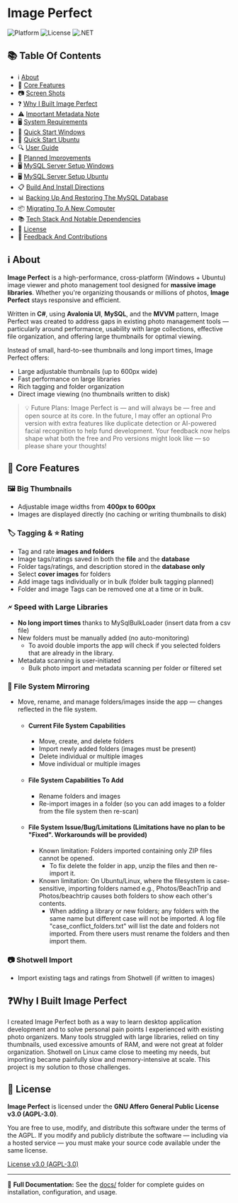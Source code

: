 # Image Perfect

![Platform](https://img.shields.io/badge/platform-Windows%20%7C%20Ubuntu-blue)
![License](https://img.shields.io/github/license/BitForgeCraftedCode/ImagePerfect)
![.NET](https://img.shields.io/badge/.NET-8.0-blueviolet)

## 📚 Table Of Contents
- ℹ️ [About](#about)
- 👀 [Core Features](#core-features)
- 📷 [Screen Shots](docs/SCREEN_SHOTS.md)
- ❓ [Why I Built Image Perfect](#why-i-built-image-perfect)
- ⚠️ [Important Metadata Note](docs/IMPORTANT_METADATA_NOTICE.md)
- 🖥️ [System Requirements](docs/SYSTEM_REQUIREMENTS.md)
- 🚀 [Quick Start Windows](docs/QUICK_START_WINDOWS.md)
- 🚀 [Quick Start Ubuntu](docs/QUICK_START_LINUX.md)
- 🔍 [User Guide](docs/USER_GUIDE.md)
- 🧰 [Planned Improvements](docs/PLANNED_IMPROVEMENTS.md)
- 🖥️ [MySQL Server Setup Windows](docs/MYSQL_SERVER_SETUP_WINDOWS.md)
- 🖥️ [MySQL Server Setup Ubuntu](docs/MYSQL_SERVER_SETUP_LINUX.md)
- 📋 [Build And Install Directions](docs/BUILD_INSTALL_DIRECTIONS.md)
- 📊 [Backing Up And Restoring The MySQL Database](docs/BACKUP_RESTORE_MYSQL_DATABASE.md)
- 📦 [Migrating To A New Computer](#migrating-to-a-new-computer)
- 📚 [Tech Stack And Notable Dependencies](docs/TECH_STACK.md)
- 🪪 [License](#license)
- 📢 [Feedback And Contributions](docs/FEEDBACK_CONTRIBUTIONS.md)

<a id="about"></a>
## ℹ️ About

**Image Perfect** is a high-performance, cross-platform (Windows + Ubuntu) image viewer and photo management tool designed for **massive image libraries**. Whether you're organizing thousands or millions of photos, **Image Perfect** stays responsive and efficient.

Written in **C#**, using **Avalonia UI**, **MySQL**, and the **MVVM** pattern, Image Perfect was created to address gaps in existing photo management tools — particularly around performance, usability with large collections, effective file organization, and offering large thumbnails for optimal viewing.

Instead of small, hard-to-see thumbnails and long import times, Image Perfect offers:

- Large adjustable thumbnails (up to 600px wide)
- Fast performance on large libraries
- Rich tagging and folder organization
- Direct image viewing (no thumbnails written to disk)

> 💡 Future Plans:
Image Perfect is — and will always be — free and open source at its core.
In the future, I may offer an optional Pro version with extra features like duplicate detection or AI-powered facial recognition to help fund development.
Your feedback now helps shape what both the free and Pro versions might look like — so please share your thoughts!

<a id="core-features"></a>
## 👀 Core Features

### 🖼️ Big Thumbnails
- Adjustable image widths from **400px to 600px**
- Images are displayed directly (no caching or writing thumbnails to disk)

### 🏷️ Tagging & ⭐ Rating
- Tag and rate **images and folders**
- Image tags/ratings saved in both the **file** and the **database**
- Folder tags/ratings, and description stored in the **database only**
- Select **cover images** for folders
- Add image tags individually or in bulk (folder bulk tagging planned)
- Folder and image Tags can be removed one at a time or in bulk.

### 🗲 Speed with Large Libraries
- **No long import times** thanks to MySqlBulkLoader (insert data from a csv file)
- New folders must be manually added (no auto-monitoring)
	+ To avoid double imports the app will check if you selected folders that are already in the library.
- Metadata scanning is user-initiated
	+ Bulk photo import and metadata scanning per folder or filtered set

### 📂 File System Mirroring
- Move, rename, and manage folders/images inside the app — changes reflected in the file system.
	+ #### Current File System Capabilities
		- Move, create, and delete folders
		- Import newly added folders (images must be present)
		- Delete individual or multiple images
		- Move individual or multiple images
	+ #### File System Capabilities To Add
		- Rename folders and images
		- Re-import images in a folder (so you can add images to a folder from the file system then re-scan)
		
	+ #### File System Issue/Bug/Limitations (Limitations have no plan to be "Fixed". Workarounds will be provided)
		- Known limitation: Folders imported containing only ZIP files cannot be opened.
			+ To fix delete the folder in app, unzip the files and then re-import it.
		- Known limitation: On Ubuntu/Linux, where the filesystem is case-sensitive, importing folders named e.g., Photos/BeachTrip and Photos/beachtrip causes both folders to show each other's contents.
			+ When adding a library or new folders; any folders with the same name but different case will not be imported. A log file "case_conflict_folders.txt" will list the date and folders not imported. From there users must rename the folders and then import them.  


### 📷 Shotwell Import
- Import existing tags and ratings from Shotwell (if written to images)

<a id="why-i-built-image-perfect"></a>
## ❓Why I Built Image Perfect

I created Image Perfect both as a way to learn desktop application development and to solve personal pain points I experienced with existing photo organizers. Many tools struggled with large libraries, relied on tiny thumbnails, used excessive amounts of RAM, and were not great at folder organization. Shotwell on Linux came close to meeting my needs, but importing became painfully slow and memory-intensive at scale. This project is my solution to those challenges.

<a id="license"></a>
## 🪪 License

**Image Perfect** is licensed under the **GNU Affero General Public License v3.0 (AGPL-3.0)**.

You are free to use, modify, and distribute this software under the terms of the AGPL. If you modify and publicly distribute the software — including via a hosted service — you must make your source code available under the same license.

[License v3.0 (AGPL-3.0)](LICENSE.md)

---

📘 **Full Documentation:** See the [docs/](docs/) folder for complete guides on installation, configuration, and usage.


 


